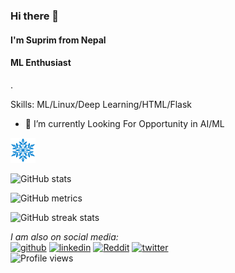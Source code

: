 ### Hi there 👋 
#### I'm Suprim from Nepal
#### ML Enthusiast
.

Skills: ML/Linux/Deep Learning/HTML/Flask

- 🔭 I’m currently Looking For Opportunity in AI/ML 


<a href='https://archiveprogram.github.com/'><img src='https://raw.githubusercontent.com/acervenky/animated-github-badges/master/assets/acbadge.gif' width='40' height='40'></a> 



![GitHub stats](https://github-readme-stats.vercel.app/api?username=supriem&show_icons=true)  

![GitHub metrics](https://metrics.lecoq.io/supriem)  

![GitHub streak stats](https://github-readme-streak-stats.herokuapp.com/?user=supriem)  

<i font-color = "cyan"> I am also on social media: </i>
</br>
[<img src='https://cdn.jsdelivr.net/npm/simple-icons@3.0.1/icons/github.svg' alt='github' height='40'>](https://github.com/supriem)  [<img src='https://cdn.jsdelivr.net/npm/simple-icons@3.0.1/icons/linkedin.svg' alt='linkedin' height='40'>](https://www.linkedin.com/in/SuprimRegmi/)  [<img src='https://cdn.jsdelivr.net/npm/simple-icons@3.0.1/icons/reddit.svg' alt='Reddit' height='40'>](https://www.reddit.com/user/gildedprotagonist)
[<img src='https://cdn.jsdelivr.net/npm/simple-icons@3.0.1/icons/twitter.svg' alt='twitter' height='40'>](https://twitter.com/regmi_suprim)
</br>
![Profile views](https://gpvc.arturio.dev/supriem)  
